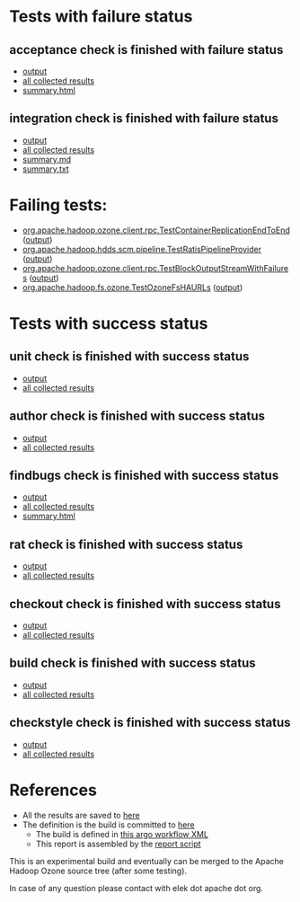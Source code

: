 # Tests with failure status

## acceptance check is finished with failure status

   * [output](https://raw.githubusercontent.com/elek/ozone-ci-q4/master/pr/pr-hdds-2214-vjltc/acceptance/output.log)
   * [all collected results](https://github.com/elek/ozone-ci-q4/tree/master/pr/pr-hdds-2214-vjltc/acceptance)
   * [summary.html](https://elek.github.io/ozone-ci-q4/pr/pr-hdds-2214-vjltc/acceptance/summary.html)


## integration check is finished with failure status

   * [output](https://raw.githubusercontent.com/elek/ozone-ci-q4/master/pr/pr-hdds-2214-vjltc/integration/output.log)
   * [all collected results](https://github.com/elek/ozone-ci-q4/tree/master/pr/pr-hdds-2214-vjltc/integration)
   * [summary.md](https://github.com/elek/ozone-ci-q4/tree/master/pr/pr-hdds-2214-vjltc/integration/summary.md)
   * [summary.txt](https://github.com/elek/ozone-ci-q4/tree/master/pr/pr-hdds-2214-vjltc/integration/summary.txt)

# Failing tests: 

 * [org.apache.hadoop.ozone.client.rpc.TestContainerReplicationEndToEnd](hadoop-ozone/integration-test/org.apache.hadoop.ozone.client.rpc.TestContainerReplicationEndToEnd.txt) ([output](hadoop-ozone/integration-test/org.apache.hadoop.ozone.client.rpc.TestContainerReplicationEndToEnd-output.txt))
 * [org.apache.hadoop.hdds.scm.pipeline.TestRatisPipelineProvider](hadoop-ozone/integration-test/org.apache.hadoop.hdds.scm.pipeline.TestRatisPipelineProvider.txt) ([output](hadoop-ozone/integration-test/org.apache.hadoop.hdds.scm.pipeline.TestRatisPipelineProvider-output.txt))
 * [org.apache.hadoop.ozone.client.rpc.TestBlockOutputStreamWithFailures](hadoop-ozone/integration-test/org.apache.hadoop.ozone.client.rpc.TestBlockOutputStreamWithFailures.txt) ([output](hadoop-ozone/integration-test/org.apache.hadoop.ozone.client.rpc.TestBlockOutputStreamWithFailures-output.txt))
 * [org.apache.hadoop.fs.ozone.TestOzoneFsHAURLs](hadoop-ozone/ozonefs/org.apache.hadoop.fs.ozone.TestOzoneFsHAURLs.txt) ([output](hadoop-ozone/ozonefs/org.apache.hadoop.fs.ozone.TestOzoneFsHAURLs-output.txt))


# Tests with success status

## unit check is finished with success status

   * [output](https://raw.githubusercontent.com/elek/ozone-ci-q4/master/pr/pr-hdds-2214-vjltc/unit/output.log)
   * [all collected results](https://github.com/elek/ozone-ci-q4/tree/master/pr/pr-hdds-2214-vjltc/unit)


## author check is finished with success status

   * [output](https://raw.githubusercontent.com/elek/ozone-ci-q4/master/pr/pr-hdds-2214-vjltc/author/output.log)
   * [all collected results](https://github.com/elek/ozone-ci-q4/tree/master/pr/pr-hdds-2214-vjltc/author)


## findbugs check is finished with success status

   * [output](https://raw.githubusercontent.com/elek/ozone-ci-q4/master/pr/pr-hdds-2214-vjltc/findbugs/output.log)
   * [all collected results](https://github.com/elek/ozone-ci-q4/tree/master/pr/pr-hdds-2214-vjltc/findbugs)
   * [summary.html](https://elek.github.io/ozone-ci-q4/pr/pr-hdds-2214-vjltc/findbugs/summary.html)


## rat check is finished with success status

   * [output](https://raw.githubusercontent.com/elek/ozone-ci-q4/master/pr/pr-hdds-2214-vjltc/rat/output.log)
   * [all collected results](https://github.com/elek/ozone-ci-q4/tree/master/pr/pr-hdds-2214-vjltc/rat)


## checkout check is finished with success status

   * [output](https://raw.githubusercontent.com/elek/ozone-ci-q4/master/pr/pr-hdds-2214-vjltc/checkout/output.log)
   * [all collected results](https://github.com/elek/ozone-ci-q4/tree/master/pr/pr-hdds-2214-vjltc/checkout)


## build check is finished with success status

   * [output](https://raw.githubusercontent.com/elek/ozone-ci-q4/master/pr/pr-hdds-2214-vjltc/build/output.log)
   * [all collected results](https://github.com/elek/ozone-ci-q4/tree/master/pr/pr-hdds-2214-vjltc/build)


## checkstyle check is finished with success status

   * [output](https://raw.githubusercontent.com/elek/ozone-ci-q4/master/pr/pr-hdds-2214-vjltc/checkstyle/output.log)
   * [all collected results](https://github.com/elek/ozone-ci-q4/tree/master/pr/pr-hdds-2214-vjltc/checkstyle)




# References

 * All the results are saved to [here](https://github.com/elek/ozone-ci-q4/tree/master/pr/pr-hdds-2214-vjltc/)
 * The definition is the build is committed to [here](https://github.com/elek/argo-ozone)
    * The build is defined in [this argo workflow XML](https://github.com/elek/argo-ozone/blob/master/ozone-build.yaml)
    * This report is assembled by the [report script](https://github.com/elek/argo-ozone/blob/master/scripts/report.sh)

This is an experimental build and eventually can be merged to the Apache Hadoop Ozone source tree (after some testing).

In case of any question please contact with elek dot apache dot org.
